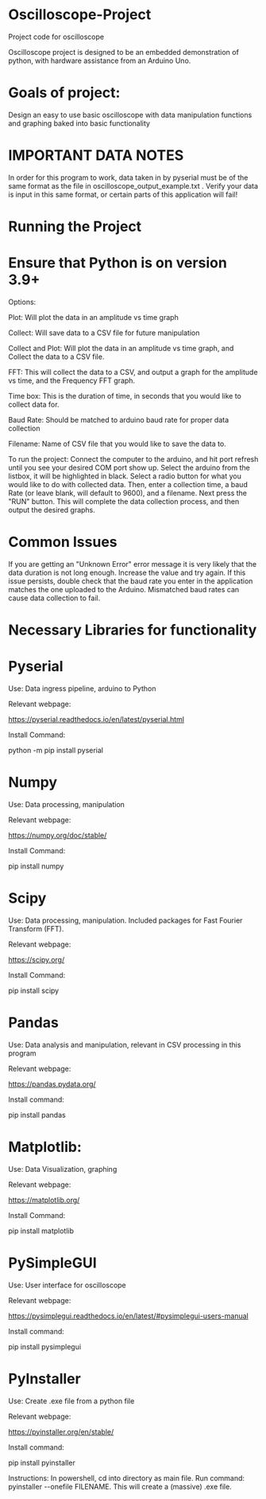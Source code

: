 # Oscilloscope-Project
 Project code for oscilloscope

Oscilloscope project is designed to be an embedded demonstration of python, with hardware assistance from an Arduino Uno.

# Goals of project:
 Design an easy to use basic oscilloscope with data manipulation functions and graphing baked into basic functionality
 
# IMPORTANT DATA NOTES

In order for this program to work, data taken in by pyserial must be of the same format as the file in oscilloscope_output_example.txt . Verify your data is input in this same format, or certain parts of this application will fail!


# Running the Project

# Ensure that Python is on version 3.9+

Options:

Plot: Will plot the data in an amplitude vs time graph

Collect: Will save data to a CSV file for future manipulation

Collect and Plot: Will plot the data in an amplitude vs time graph, and Collect the data to a CSV file.

FFT: This will collect the data to a CSV, and output a graph for the amplitude vs time, and the Frequency FFT graph.

Time box: This is the duration of time, in seconds that you would like to collect data for. 

Baud Rate: Should be matched to arduino baud rate for proper data collection

Filename: Name of CSV file that you would like to save the data to. 


To run the project: Connect the computer to the arduino, and hit port refresh until you see your desired COM port show up. Select the arduino from the listbox, it will be highlighted in black. Select a radio button for what you would like to do with collected data. Then, enter a collection time, a baud Rate (or leave blank, will default to 9600), and a filename. Next press the "RUN" button. This will complete the data collection process, and then output the desired graphs.

# Common Issues

If you are getting an "Unknown Error" error message it is very likely that the data duration is not long enough. Increase the value and try again. If this issue persists, double check that the baud rate you enter in the application matches the one uploaded to the Arduino. Mismatched baud rates can cause data collection to fail.

# Necessary Libraries for functionality

# Pyserial

  Use: Data ingress pipeline, arduino to Python
		
  Relevant webpage:
  
  https://pyserial.readthedocs.io/en/latest/pyserial.html
  
  Install Command:
  
  python -m pip install pyserial
  
# Numpy

  Use: Data processing, manipulation
		
  Relevant webpage:
  
  https://numpy.org/doc/stable/
  
  Install Command:
  
  pip install numpy
  
# Scipy

  Use: Data processing, manipulation. Included packages for Fast Fourier Transform (FFT).
		
  Relevant webpage:
  
  https://scipy.org/
  
  Install Command:
  
  pip install scipy
  
# Pandas

  Use: Data analysis and manipulation, relevant in CSV processing in this program
		
  Relevant webpage:
  
  https://pandas.pydata.org/
  
  Install command:
  
  pip install pandas
  
# Matplotlib:

  Use: Data Visualization, graphing
		
  Relevant webpage:
  
  https://matplotlib.org/
  
  Install Command:
  
  pip install matplotlib
  
# PySimpleGUI

  Use: User interface for oscilloscope
		
  Relevant webpage:
  
  https://pysimplegui.readthedocs.io/en/latest/#pysimplegui-users-manual
  
  Install command:
  
  pip install pysimplegui
  
# PyInstaller

  Use: Create .exe file from a python file
  
  Relevant webpage:
  
  https://pyinstaller.org/en/stable/
  
  Install command:
  
  pip install pyinstaller
  
  Instructions: In powershell, cd into directory as main file. Run command: pyinstaller --onefile FILENAME. This will create a (massive) .exe file.
  
